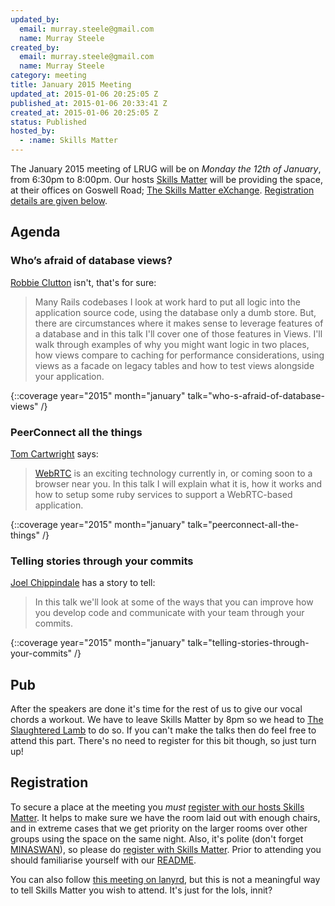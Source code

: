 ```yaml
---
updated_by:
  email: murray.steele@gmail.com
  name: Murray Steele
created_by:
  email: murray.steele@gmail.com
  name: Murray Steele
category: meeting
title: January 2015 Meeting
updated_at: 2015-01-06 20:25:05 Z
published_at: 2015-01-06 20:33:41 Z
created_at: 2015-01-06 20:25:05 Z
status: Published
hosted_by:
  - :name: Skills Matter
---
```


The January 2015 meeting of LRUG will be on *Monday the 12th of January*, from 6:30pm to 8:00pm.  Our hosts [Skills Matter](http://skillsmatter.com/) will be providing the space, at their offices on Goswell Road; [The Skills Matter eXchange](https://skillsmatter.com/locations/96-skills-matter-exchange).  <a href="#jan15registration">Registration details are given below</a>.

Agenda
------

### Who’s afraid of database views?

[Robbie Clutton](https://twitter.com/robb1e) isn't, that's for sure:

> Many Rails codebases I look at work hard to put all logic into
> the application source code, using the database only a dumb
> store. But, there are circumstances where it makes sense to
> leverage features of a database and in this talk I'll cover one
> of those features in Views. I'll walk through examples of why you
> might want logic in two places, how views compare to caching
> for performance considerations, using views as a facade on
> legacy tables and how to test views alongside your application.

{::coverage year="2015" month="january" talk="who-s-afraid-of-database-views" /}

### PeerConnect all the things

[Tom Cartwright](http://www.tomcartwright.net/) says:

> [WebRTC](http://www.webrtc.org/) is an exciting technology currently in, or coming
> soon to a browser near you. In this talk I will explain what
> it is, how it works and how to setup some ruby services to
> support a WebRTC-based application.

{::coverage year="2015" month="january" talk="peerconnect-all-the-things" /}

### Telling stories through your commits

[Joel Chippindale](https://twitter.com/joelchippindale) has a story to tell:

> In this talk we'll look at some of the ways that you can
> improve how you develop code and communicate with your team
> through your commits.

{::coverage year="2015" month="january" talk="telling-stories-through-your-commits" /}

Pub
---

After the speakers are done it's time for the rest of us to give our vocal chords a workout.  We have to leave Skills Matter by 8pm so we head to [The Slaughtered Lamb](http://www.theslaughteredlambpub.com/) to do so.  If you can't make the talks then do feel free to attend this part.  There's no need to register for this bit though, so just turn up!

Registration <a name="jan15registration">&nbsp;</a>
---------------------------------------------------

To secure a place at the meeting you *must* [register with our hosts Skills Matter](https://www.skillsmatter.com/meetups/6937-lrug-january-2015-meetup).  It helps to make sure we have the room laid out with enough chairs, and in extreme cases that we get priority on the larger rooms over other groups using the space on the same night.  Also, it's polite (don't forget [MINASWAN](http://oreilly.com/ruby/excerpts/ruby-learning-rails/ruby-glossary.html#I_indexterm_d1e32036)), so please do [register with Skills Matter](https://www.skillsmatter.com/meetups/6937-lrug-january-2015-meetup).  Prior to attending you should familiarise yourself with our [README](http://readme.lrug.org/).

You can also follow [this meeting on lanyrd](http://lanyrd.com/2015/lrug/), but this is not a meaningful way to tell Skills Matter you wish to attend.  It's just for the lols, innit?
